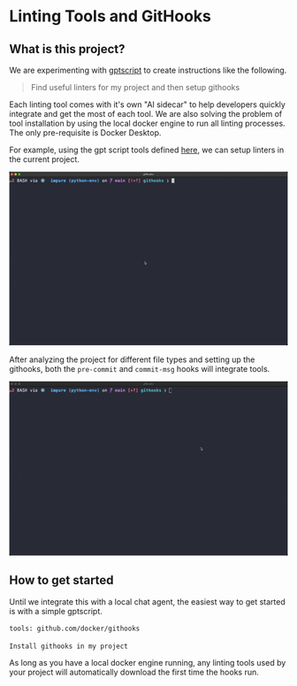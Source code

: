 # Linting Tools and GitHooks

## What is this project?

We are experimenting with [gptscript](https://github.com/gptscript-ai/gptscript) to create instructions like the following.

> Find useful linters for my project and then setup githooks

Each linting tool comes with it's own "AI sidecar"
to help developers quickly integrate and get the most of each tool.
We are also solving the problem of tool installation by using the local
docker engine to run all linting processes.  The only pre-requisite is
Docker Desktop.

For example, using the gpt script tools defined [here](tool.gpt), we can setup linters in the current project.

![setup screen cap](gifs/setup.gif)

After analyzing the project for different file types and setting up the githooks, both the `pre-commit` and
`commit-msg` hooks will integrate tools.

![commit cap](gifs/commit.gif)

## How to get started

Until we integrate this with a local chat agent, the easiest way to get started is with a simple
gptscript.

```
tools: github.com/docker/githooks

Install githooks in my project
```

As long as you have a local docker engine running, any linting tools used by your
project will automatically download the first time the hooks run.

